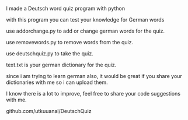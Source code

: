 I made a Deutsch word quiz program with python

with this program you can test your knowledge for German words

use addorchange.py to add or change german words for the quiz.

use  removewords.py to remove words from the quiz.

use deutschquiz.py to take the quiz. 

text.txt is your german dictionary for the quiz.



since i am trying to learn german also, it would be great if you share your dictionaries with me so i can upload them.

I know there is a lot to improve, feel free to share your code suggestions with me.

github.com/utkuuanal/DeutschQuiz

